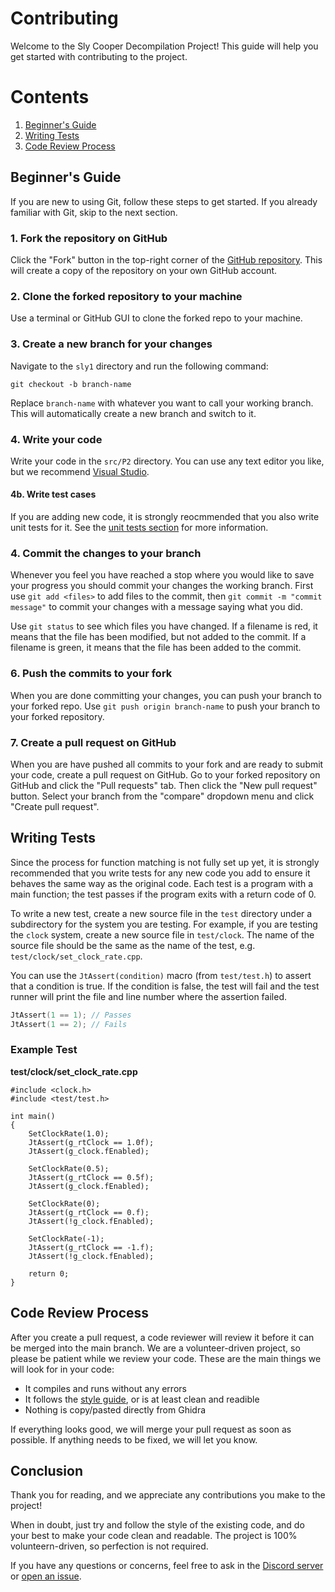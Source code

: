 # Contributing

Welcome to the Sly Cooper Decompilation Project! This guide will help you get started with contributing to the project.

# Contents

1. [Beginner's Guide](#beginners-guide)
2. [Writing Tests](#writing-tests)
3. [Code Review Process](#code-review-process)


## Beginner's Guide

If you are new to using Git, follow these steps to get started. If you already familiar with Git, skip to the next section.

### 1. Fork the repository on GitHub

Click the "Fork" button in the top-right corner of the [GitHub repository](https://github.com/theonlyzac/sly1). This will create a copy of the repository on your own GitHub account.

### 2. Clone the forked repository to your machine

Use a terminal or GitHub GUI to clone the forked repo to your machine.

### 3. Create a new branch for your changes

Navigate to the `sly1` directory and run the following command:

`git checkout -b branch-name`

Replace `branch-name` with whatever you want to call your working branch. This will automatically create a new branch and switch to it.

### 4. Write your code

Write your code in the `src/P2` directory. You can use any text editor you like, but we recommend [Visual Studio](https://visualstudio.microsoft.com/downloads/).

#### 4b. Write test cases

If you are adding new code, it is strongly reocmmended that you also write unit tests for it. See the [unit tests section](#writing-tests) for more information.

<!-- #### 4b. Match your code

You can follow the [Code Matching Guide](/tools/README.md) to match your code against the Sly 1 May 2002 Prototype. This will tell you if your code is exactly the same as the original code.

Most of the code in the repository is not yet matching, but we are working on it and in the future we may require that your code matches before it can be merged to the main branch. -->

### 4. Commit the changes to your branch

Whenever you feel you have reached a stop where you would like to save your progress you should commit your changes the working branch. First use `git add <files>` to add files to the commit, then `git commit -m "commit message"` to commit your changes with a message saying what you did.

Use `git status` to see which files you have changed. If a filename is red, it means that the file has been modified, but not added to the commit. If a filename is green, it means that the file has been added to the commit.

### 6. Push the commits to your fork

When you are done committing your changes, you can push your branch to your forked repo. Use `git push origin branch-name` to push your branch to your forked repository.

### 7. Create a pull request on GitHub

When you are have pushed all commits to your fork and are ready to submit your code, create a pull request on GitHub. Go to your forked repository on GitHub and click the "Pull requests" tab. Then click the "New pull request" button. Select your branch from the "compare" dropdown menu and click "Create pull request".


## Writing Tests

Since the process for function matching is not fully set up yet, it is strongly recommended that you write tests for any new code you add to ensure it behaves the same way as the original code. Each test is a program with a main function; the test passes if the program exits with a return code of 0.

To write a new test, create a new source file in the `test` directory under a subdirectory for the system you are testing. For example, if you are testing the `clock` system, create a new source file in `test/clock`. The name of the source file should be the same as the name of the test, e.g. `test/clock/set_clock_rate.cpp`.

You can use the `JtAssert(condition)` macro (from `test/test.h`) to assert that a condition is true. If the condition is false, the test will fail and the test runner will print the file and line number where the assertion failed.

```cpp
JtAssert(1 == 1); // Passes
JtAssert(1 == 2); // Fails
```

<!-- TODO: Add a way to run the tests -->

### Example Test

**test/clock/set_clock_rate.cpp**
```
#include <clock.h>
#include <test/test.h>

int main()
{
	SetClockRate(1.0);
	JtAssert(g_rtClock == 1.0f);
	JtAssert(g_clock.fEnabled);

	SetClockRate(0.5);
	JtAssert(g_rtClock == 0.5f);
	JtAssert(g_clock.fEnabled);

	SetClockRate(0);
	JtAssert(g_rtClock == 0.f);
	JtAssert(!g_clock.fEnabled);

	SetClockRate(-1);
	JtAssert(g_rtClock == -1.f);
	JtAssert(!g_clock.fEnabled);

	return 0;
}
```

## Code Review Process

After you create a pull request, a code reviewer will review it before it can be merged into the main branch. We are a volunteer-driven project, so please be patient while we review your code. These are the main things we will look for in your code:

* It compiles and runs without any errors
* It follows the [style guide](/STYLEGUIDE.md), or is at least clean and readible
* Nothing is copy/pasted directly from Ghidra

If everything looks good, we will merge your pull request as soon as possible. If anything needs to be fixed, we will let you know.


## Conclusion

Thank you for reading, and we appreciate any contributions you make to the project!

When in doubt, just try and follow the style of the existing code, and do your best to make your code clean and readable. The project is 100% volunteern-driven, so perfection is not required.

If you have any questions or concerns, feel free to ask in the [Discord server](https://discord.gg/2Y8b8Z2) or [open an issue](https://github.com/TheOnlyZac/sly1/issues/new).
